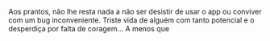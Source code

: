 Aos prantos, não lhe resta nada a não ser desistir de usar o app ou conviver com um bug inconveniente.
Triste vida de alguém com tanto potencial e o desperdiça por falta de coragem...
A menos que